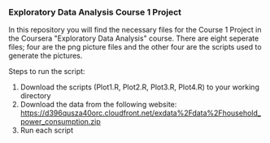 ### Exploratory Data Analysis Course 1 Project

In this repository you will find the necessary files for the Course 1 Project in the Coursera "Exploratory Data Analysis" course. There are eight seperate files; four are the png picture files and the other four are the scripts used to generate the pictures.

Steps to run the script:
1) Download the scripts (Plot1.R, Plot2.R, Plot3.R, Plot4.R) to your working directory
2) Download the data from the following website: https://d396qusza40orc.cloudfront.net/exdata%2Fdata%2Fhousehold_power_consumption.zip
3) Run each script
